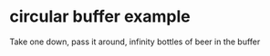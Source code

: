 <h1>circular buffer example</h1>
Take one down, pass it around, infinity bottles of beer in the buffer
